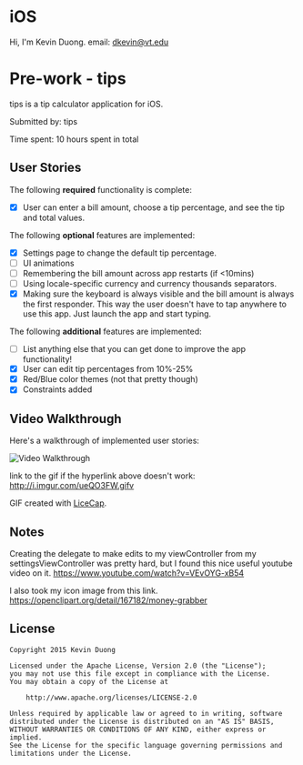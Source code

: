 # iOS
Hi, I'm Kevin Duong.
email: dkevin@vt.edu

# Pre-work - tips

tips is a tip calculator application for iOS.

Submitted by: tips

Time spent: 10 hours spent in total

## User Stories

The following **required** functionality is complete:
* [X] User can enter a bill amount, choose a tip percentage, and see the tip and total values.

The following **optional** features are implemented:
* [X] Settings page to change the default tip percentage.
* [ ] UI animations
* [ ] Remembering the bill amount across app restarts (if <10mins)
* [ ] Using locale-specific currency and currency thousands separators.
* [X] Making sure the keyboard is always visible and the bill amount is always the first responder. This way the user doesn't have to tap anywhere to use this app. Just launch the app and start typing.

The following **additional** features are implemented:

- [ ] List anything else that you can get done to improve the app functionality!
- [X] User can edit tip percentages from 10%-25%
- [X] Red/Blue color themes (not that pretty though)
- [X] Constraints added

## Video Walkthrough 

Here's a walkthrough of implemented user stories:

<img src='http://i.imgur.com/ueQO3FW.gif' title='Video Walkthrough' width='' alt='Video Walkthrough' />

link to the gif if the hyperlink above doesn't work:
http://i.imgur.com/ueQO3FW.gifv

GIF created with [LiceCap](http://www.cockos.com/licecap/).

## Notes

Creating the delegate to make edits to my viewController from my settingsViewController was pretty hard, but I found this nice useful youtube video on it. https://www.youtube.com/watch?v=VEvOYG-xB54

I also took my icon image from this link. https://openclipart.org/detail/167182/money-grabber

## License

    Copyright 2015 Kevin Duong

    Licensed under the Apache License, Version 2.0 (the "License");
    you may not use this file except in compliance with the License.
    You may obtain a copy of the License at

        http://www.apache.org/licenses/LICENSE-2.0

    Unless required by applicable law or agreed to in writing, software
    distributed under the License is distributed on an "AS IS" BASIS,
    WITHOUT WARRANTIES OR CONDITIONS OF ANY KIND, either express or implied.
    See the License for the specific language governing permissions and
    limitations under the License.
